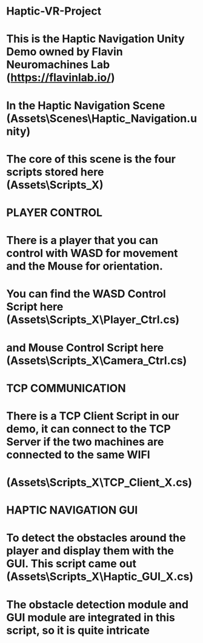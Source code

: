 # Haptic-VR-Project
# This is the Haptic Navigation Unity Demo owned by Flavin Neuromachines Lab (https://flavinlab.io/)
#
# In the Haptic Navigation Scene (Assets\Scenes\Haptic_Navigation.unity) 
#
# The core of this scene is the four scripts stored here (Assets\Scripts_X)
#
# PLAYER CONTROL
# There is a player that you can control with WASD for movement and the Mouse for orientation.
# You can find the WASD Control Script here (Assets\Scripts_X\Player_Ctrl.cs)
# and Mouse Control Script here (Assets\Scripts_X\Camera_Ctrl.cs)
# 
# TCP COMMUNICATION
# There is a TCP Client Script in our demo, it can connect to the TCP Server if the two machines are connected to the same WIFI
# (Assets\Scripts_X\TCP_Client_X.cs)
#
# HAPTIC NAVIGATION GUI
# To detect the obstacles around the player and display them with the GUI. This script came out (Assets\Scripts_X\Haptic_GUI_X.cs)
# The obstacle detection module and GUI module are integrated in this script, so it is quite intricate
#
